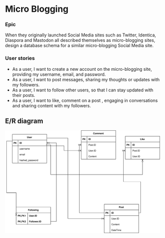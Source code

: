 # Micro Blogging
### Epic
When they originally launched Social Media sites such as Twitter, Identica, Diaspora and Mastodon all described themselves as micro-blogging sites, design a database schema for a similar micro-blogging Social Media site.

### User stories

- As a user, I want to create a new account on the micro-blogging site, providing my username, email, and password.
- As a user, I want to post messages, sharing my thoughts or updates with my followers.
- As a user, I want to follow other users, so that I can stay updated with their posts.
- As a user, I want to like, comment on a post , engaging in conversations and sharing content with my followers.



## E/R diagram

![E/R diagram](./er-diagram.svg)